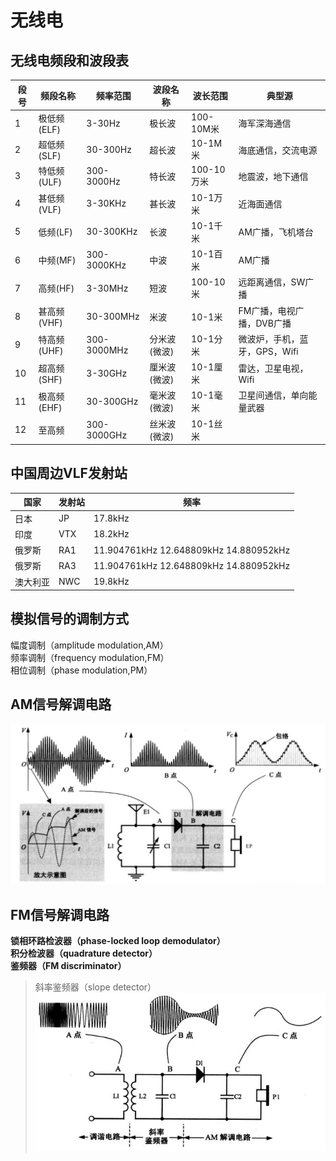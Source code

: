 # 无线电
## 无线电频段和波段表
| 段号 | 频段名称    | 频率范围    | 波段名称     | 波长范围   | 典型源                        |
|------|-------------|-------------|--------------|------------|-------------------------------|
| 1    | 极低频(ELF) | 3-30Hz      | 极长波       | 100-10M米  | 海军深海通信                  |
| 2    | 超低频(SLF) | 30-300Hz    | 超长波       | 10-1M米    | 海底通信，交流电源            |
| 3    | 特低频(ULF) | 300-3000Hz  | 特长波       | 100-10万米 | 地震波，地下通信              |
| 4    | 甚低频(VLF) | 3-30KHz     | 甚长波       | 10-1万米   | 近海面通信                    |
| 5    | 低频(LF)    | 30-300KHz   | 长波         | 10-1千米   | AM广播，飞机塔台              |
| 6    | 中频(MF)    | 300-3000KHz | 中波         | 10-1百米   | AM广播                        |
| 7    | 高频(HF)    | 3-30MHz     | 短波         | 100-10米   | 远距离通信，SW广播            |
| 8    | 甚高频(VHF) | 30-300MHz   | 米波         | 10-1米     | FM广播，电视广播，DVB广播     |
| 9    | 特高频(UHF) | 300-3000MHz | 分米波(微波) | 10-1分米   | 微波炉，手机，蓝牙，GPS，Wifi |
| 10   | 超高频(SHF) | 3-30GHz     | 厘米波(微波) | 10-1厘米   | 雷达，卫星电视，Wifi          |
| 11   | 极高频(EHF) | 30-300GHz   | 毫米波(微波) | 10-1毫米   | 卫星间通信，单向能量武器      |
| 12   | 至高频      | 300-3000GHz | 丝米波(微波) | 10-1丝米   |                               |

## 中国周边VLF发射站

| 国家     | 发射站 | 频率                                   |
|----------|--------|----------------------------------------|
| 日本     | JP     | 17.8kHz                                |
| 印度     | VTX    | 18.2kHz                                |
| 俄罗斯   | RA1    | 11.904761kHz 12.648809kHz 14.880952kHz |
| 俄罗斯   | RA3    | 11.904761kHz 12.648809kHz 14.880952kHz |
| 澳大利亚 | NWC    | 19.8kHz                                |

## 模拟信号的调制方式
幅度调制（amplitude modulation,AM）  
频率调制（frequency modulation,FM）  
相位调制（phase modulation,PM）

## AM信号解调电路
![](../../Image/a/d.png)

## FM信号解调电路
**锁相环路检波器（phase-locked loop demodulator）**  
**积分检波器（quadrature detector）**  
**鉴频器（FM discriminator）**  
> 斜率鉴频器（slope detector）
> ![](../../Image/a/e.png)
